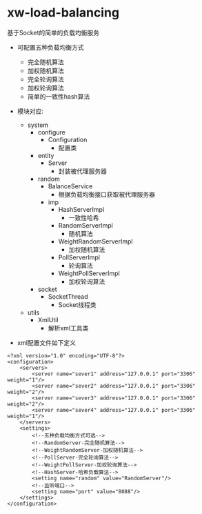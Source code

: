 # xw-load-balancing

基于Socket的简单的负载均衡服务

- 可配置五种负载均衡方式
    - 完全随机算法
    - 加权随机算法
    - 完全轮询算法
    - 加权轮询算法
    - 简单的一致性hash算法
- 模块对应:
    - system
        - configure
            - Configuration
                - 配置类
        - entity
            - Server
                - 封装被代理服务器
        - random
            - BalanceService
                - 根据负载均衡接口获取被代理服务器
            - imp
                - HashServerImpl
                    - 一致性哈希
                - RandomServerImpl
                    - 随机算法
                - WeightRandomServerImpl
                    - 加权随机算法
                - PollServerImpl
                    - 轮询算法
                - WeightPollServerImpl
                    - 加权轮询算法
        - socket
            - SocketThread
                - Socket线程类
    - utils
        - XmlUtil
            - 解析xml工具类
            

- xml配置文件如下定义
```
<?xml version="1.0" encoding="UTF-8"?>
<configuration>
    <servers>
        <server name="sever1" address="127.0.0.1" port="3306" weight="1"/>
        <server name="sever2" address="127.0.0.1" port="3306" weight="2"/>
        <server name="sever3" address="127.0.0.1" port="3306" weight="2"/>
        <server name="sever4" address="127.0.0.1" port="3306" weight="1"/>
    </servers>
    <settings>
        <!--五种负载均衡方式可选-->
        <!--RandomServer-完全随机算法-->
        <!--WeightRandomServer-加权随机算法-->
        <!--PollServer-完全轮询算法-->
        <!--WeightPollServer-加权轮询算法-->
        <!--HashServer-哈希负载算法-->
        <setting name="random" value="RandomServer"/>
        <!--监听端口-->
        <setting name="port" value="8088"/>
    </settings>
</configuration>
```
